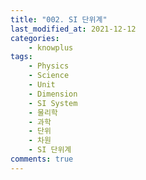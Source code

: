 ```yaml
---
title: "002. SI 단위계"
last_modified_at: 2021-12-12
categories:
    - knowplus
tags:
    - Physics
    - Science
    - Unit
    - Dimension
    - SI System
    - 물리학
    - 과학
    - 단위
    - 차원
    - SI 단위계
comments: true
---
```


